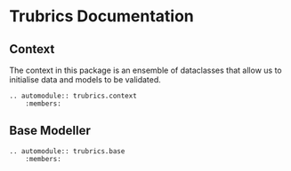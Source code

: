 # Trubrics Documentation

## Context
The context in this package is an ensemble of dataclasses that allow us to initialise
data and models to be validated.
```{eval-rst}
.. automodule:: trubrics.context
    :members:
```

## Base Modeller
```{eval-rst}
.. automodule:: trubrics.base
    :members:
```